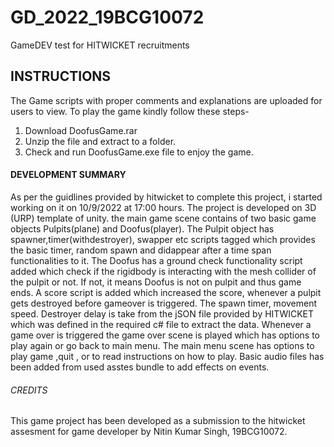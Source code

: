 # GD_2022_19BCG10072
GameDEV test for HITWICKET recruitments
## INSTRUCTIONS
The Game scripts with proper comments and explanations are uploaded for users to view.
To play the game kindly follow these steps-
1. Download DoofusGame.rar
2. Unzip the file and extract to a folder.
3. Check and run DoofusGame.exe file to enjoy the game.
#### DEVELOPMENT SUMMARY
As per the guidlines provided by hitwicket to complete this project, i started working on it on 10/9/2022 at 17:00 hours. The project is developed on 3D (URP) template of unity. the main game scene contains of two basic game objects Pulpits(plane) and Doofus(player). The Pulpit object has spawner,timer(withdestroyer), swapper etc scripts tagged which provides  the basic timer, random spawn and didappear after a time span functionalities to it.
The Doofus has a ground check functionality script added which check if the rigidbody is interacting with the mesh collider of the pulpit or not. If not, it means Doofus is not on pulpit and thus game ends.
A score script is added which increased the score, whenever a pulpit gets destroyed before gameover is triggered.
The spawn timer, movement speed. Destroyer delay is take from the jSON file provided by HITWICKET which was defined in the required c# file to extract the data.
Whenever a game over is triggered the game over scene is played which has options to play again or go back to main menu.
The main menu scene has options to play game ,quit , or to read instructions on how to play.
Basic audio files has been added from used asstes bundle to add effects on events.
###### CREDITS
This game project has been developed as a submission to the hitwicket assesment for game developer by Nitin Kumar Singh, 19BCG10072.
